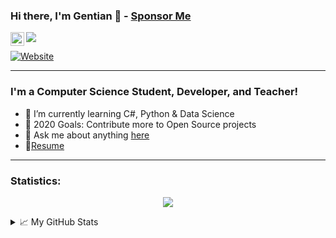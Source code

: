 ### Hi there, I'm Gentian 👋 - [Sponsor Me](https://github.com/sponsors/GentianGashi)
<a href="https://www.linkedin.com/in/gentian-gashi/">
  <img align="left" alt="Gentian's LinkdeIN" width="22px" src="https://cdn.jsdelivr.net/npm/simple-icons@v3/icons/linkedin.svg" />
</a>

![](https://visitor-badge.glitch.me/badge?page_id=GentianGashi.GentianGashi)

[![Website](https://img.shields.io/website?label=GENTIANGASHI.ME&style=for-the-badge&url=http%3A%2F%2Fgentiangashi.me%2F)](http://gentiangashi.me/)
<!--**GentianGashi/GentianGashi** is a ✨ _special_ ✨ repository because its `README.md` (this file) appears on your GitHub profile.-->
---
### I'm a Computer Science Student, Developer, and Teacher!

- 🌱 I’m currently learning C#, Python & Data Science
- 🥅 2020 Goals: Contribute more to Open Source projects
- 💬 Ask me about anything [here](https://github.com/GentianGashi/GentianGashi/issues)
- 📝[Resume](https://drive.google.com/file/d/1A76ljQU96k7llZZhW-A9G8uTLNCnrnV_/view)

---
### Statistics:
<p align="center"> <img align="center" src="https://github-readme-stats.vercel.app/api/top-langs/?username=GentianGashi&layout=compact&theme=default" />

<details>
<summary>📈 My GitHub Stats</summary>

<p align="center"> <img src="https://github-readme-stats.vercel.app/api?username=GentianGashi&show_icons=true&theme=default" alt="GentianGashi" />

</details>
